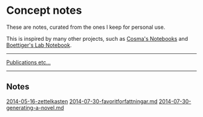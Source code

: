 # Concept notes

These are notes, curated from the ones I keep for personal use.

This is inspired by many other projects, such as [Cosma's Notebooks](http://vserver1.cscs.lsa.umich.edu/~crshalizi/notebooks/) and [Boettiger's Lab Notebook](http://www.carlboettiger.info/2012/09/28/Welcome-to-my-lab-notebook.html).

---

[Publications etc…](http://www.gu.se/omuniversitetet/personal/?userId=xjtorm)

---

## Notes

[2014-05-16-zettelkasten](2014-05-16-zettelkasten)
[2014-07-30-favoritforfattningar.md](2014-07-30-favoritforfattningar.md)
[2014-07-30-generating-a-novel.md](2014-07-30-generating-a-novel.md)